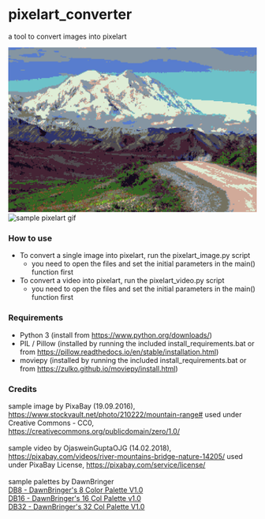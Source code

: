 # pixelart_converter
a tool to convert images into pixelart

![sample pixelart](/test_pixelart.jpg)
![sample pixelart gif](/test_pixelart_gif.gif)

### How to use
* To convert a single image into pixelart, run the pixelart_image.py script
	* you need to open the files and set the initial parameters in the main() function first
* To convert a video into pixelart, run the pixelart_video.py script
	* you need to open the files and set the initial parameters in the main() function first

### Requirements
* Python 3	(install from https://www.python.org/downloads/)
* PIL / Pillow	(installed by running the included install_requirements.bat or from https://pillow.readthedocs.io/en/stable/installation.html)
* moviepy	(installed by running the included install_requirements.bat or from https://zulko.github.io/moviepy/install.html)

### Credits
sample image by PixaBay (19.09.2016), https://www.stockvault.net/photo/210222/mountain-range#
used under Creative Commons - CC0, https://creativecommons.org/publicdomain/zero/1.0/
<br><br>
sample video by OjasweinGuptaOJG (14.02.2018), https://pixabay.com/videos/river-mountains-bridge-nature-14205/
used under PixaBay License, https://pixabay.com/service/license/
<br><br>
sample palettes by DawnBringer
<br>
[DB8 - DawnBringer's 8 Color Palette V1.0](http://pixeljoint.com/forum/forum_posts.asp?TID=26050)
<br>
[DB16 - DawnBringer's 16 Col Palette v1.0](http://pixeljoint.com/forum/forum_posts.asp?TID=12795)
<br>
[DB32 - DawnBringer's 32 Col Palette V1.0](http://pixeljoint.com/forum/forum_posts.asp?TID=16247)
